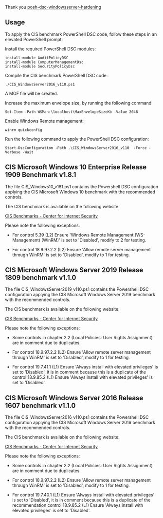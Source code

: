 Thank you [posh-dsc-windowsserver-hardening](https://github.com/NVISOsecurity/posh-dsc-windows-hardening)


## Usage

To apply the CIS benchmark PowerShell DSC code, follow these steps in an elevated PowerShell prompt:

Install the required PowerShell DSC modules:

```
install-module AuditPolicyDSC
install-module ComputerManagementDsc
install-module SecurityPolicyDsc
```

Compile the CIS benchmark PowerShell DSC code:

```
./CIS_WindowsServer2016_v110.ps1
```

A MOF file will be created.

Increase the maximum envelope size, by running the following command

```
Set-Item -Path WSMan:\localhost\MaxEnvelopeSizeKb -Value 2048
```

Enable Windows Remote management:

```
winrm quickconfig
```

Run the following command to apply the PowerShell DSC configuration:

```
Start-DscConfiguration -Path .\CIS_WindowsServer2016_v110  -Force -Verbose -Wait
```

## CIS Microsoft Windows 10 Enterprise Release 1909 Benchmark v1.8.1

The file CIS_Windows10_v181.ps1 contains the Powershell DSC configuration applying the CIS Microsoft Windows 10 benchmark with the recommended controls.

The CIS benchmark is available on the following website:

[CIS Benchmarks - Center for Internet Security](https://www.cisecurity.org/cis-benchmarks/)

Please note the following exceptions:

* For control  5.39 (L2) Ensure 'Windows Remote Management (WS-Management) (WinRM)' is set to 'Disabled', modify to 2 for testing.

* For control  18.9.97.2.2 (L2) Ensure 'Allow remote server management through WinRM' is set to 'Disabled', modify to 1 for testing.

## CIS Microsoft Windows Server 2019 Release 1809 benchmark v1.1.0

The file CIS_WindowsServer2019_v110.ps1 contains the Powershell DSC configuration applying the CIS Microsoft Windows Server 2019 benchmark with the recommended controls.

The CIS benchmark is available on the following website:

[CIS Benchmarks - Center for Internet Security](https://www.cisecurity.org/cis-benchmarks/)

Please note the following exceptions:
* Some controls in chapter 2.2 (Local Policies: User Rights Assignment) are in comment due to duplicates.

* For control  18.9.97.2.2 (L2) Ensure 'Allow remote server management through WinRM' is set to 'Disabled', modify to 1 for testing.

* For control 19.7.41.1 (L1) Ensure 'Always install with elevated privileges' is set to 'Disabled', it is in comment because this is a duplicate of the control 18.9.85.2 (L1) Ensure 'Always install with elevated privileges' is set to 'Disabled'.

## CIS Microsoft Windows Server 2016 Release 1607 benchmark v1.1.0

The file CIS_WindowsServer2016_v110.ps1 contains the Powershell DSC configuration applying the CIS Microsoft Windows Server 2016 benchmark with the recommended controls.

The CIS benchmark is available on the following website:

[CIS Benchmarks - Center for Internet Security](https://www.cisecurity.org/cis-benchmarks/)

Please note the following exceptions:
* Some controls in chapter 2.2 (Local Policies: User Rights Assignment) are in comment due to duplicates.

* For control  18.9.97.2.2 (L2) Ensure 'Allow remote server management through WinRM' is set to 'Disabled', modify to 1 for testing.

* For control 19.7.40.1 (L1) Ensure 'Always install with elevated privileges' is set to 'Disabled', it is in comment because this is a duplicate of the recommendation control 18.9.85.2 (L1) Ensure 'Always install with elevated privileges' is set to 'Disabled'.


